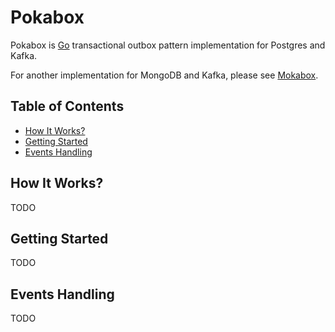 # Pokabox

Pokabox is [Go](https://golang.org/) transactional outbox pattern implementation for Postgres and Kafka.

For another implementation for MongoDB and Kafka, please see [Mokabox](https://github.com/iwanjunaid/mokabox).

## Table of Contents

- [How It Works?](#how-it-works)
- [Getting Started](#getting-started)
- [Events Handling](#events-handling)

## How It Works?

TODO

## Getting Started

TODO

## Events Handling

TODO
